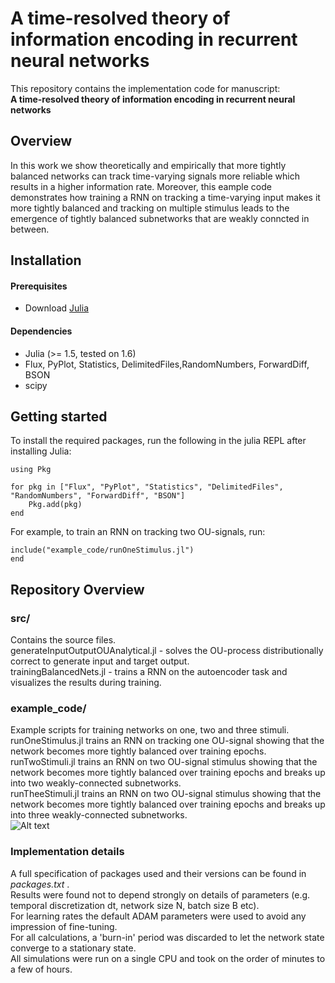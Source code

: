 # A time-resolved theory of information encoding in recurrent neural networks

This repository contains the implementation code for manuscript: <br>
__A time-resolved theory of information encoding in recurrent neural networks__ <br>
## Overview
In this work we show theoretically and empirically that more tightly balanced networks can track time-varying signals more reliable which results in a higher information rate. Moreover, this eample code demonstrates how training a RNN on tracking a time-varying input makes it more tightly balanced and tracking on multiple stimulus leads to the emergence of tightly balanced subnetworks that are weakly conncted in between.

## Installation

#### Prerequisites
- Download [Julia](https://julialang.org/downloads/) 

#### Dependencies
- Julia (>= 1.5, tested on 1.6)
- Flux, PyPlot, Statistics, DelimitedFiles,RandomNumbers, ForwardDiff, BSON
- scipy

## Getting started
To install the required packages, run the following in the julia REPL after installing Julia:

```
using Pkg

for pkg in ["Flux", "PyPlot", "Statistics", "DelimitedFiles", "RandomNumbers", "ForwardDiff", "BSON"]
    Pkg.add(pkg)
end
```

For example, to train an RNN on tracking two OU-signals, run:
```
include("example_code/runOneStimulus.jl")
end
```

## Repository Overview

### src/ 
Contains the source files.\
generateInputOutputOUAnalytical.jl - solves the OU-process distributionally correct to generate input and target output.\
trainingBalancedNets.jl - trains a RNN on the autoencoder task and visualizes the results during training.

### example_code/
Example scripts for training networks on one, two and three stimuli.\
runOneStimulus.jl trains an RNN on tracking one OU-signal showing that the network becomes more tightly balanced over training epochs.\
runTwoStimuli.jl trains an RNN on two OU-signal stimulus showing that the network becomes more tightly balanced over training epochs and breaks up into two weakly-connected subnetworks.\
runTheeStimuli.jl trains an RNN on two OU-signal stimulus showing that the network becomes more tightly balanced over training epochs and breaks up into three weakly-connected subnetworks.\
![Alt text](figures/S=3.svg?raw=true "Result of running runTheeStimuli.jl")

### Implementation details
A full specification of packages used and their versions can be found in _packages.txt_ .\
Results were found not to depend strongly on details of parameters (e.g. temporal discretization dt, network size N, batch size B etc).\
For learning rates the default ADAM parameters were used to avoid any impression of fine-tuning.\
For all calculations, a 'burn-in' period was discarded to let the network state converge to a stationary state.\
All simulations were run on a single CPU and took on the order of minutes to a few of hours.



<!---
### figures/
Contains all figures of the main text and the supplement.
-->


<!---
### tex/
Contains the raw text of the main text and the supplement.
-->
